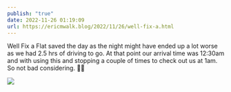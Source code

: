 ```yaml
---
publish: "true"
date: 2022-11-26 01:19:09
url: https://ericmwalk.blog/2022/11/26/well-fix-a.html
---
```


Well Fix a Flat saved the day as the night might have ended up a lot worse as we had 2.5 hrs of driving to go. At that point our arrival time was 12:30am and with using this and stopping a couple of times to check out us at 1am. So not bad considering. 🛞😴



![](https://ericmwalk.blog/uploads/2022/3855cf07f2.jpg)